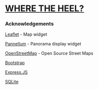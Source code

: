 # [WHERE THE HEEL?](https://wheretheheel.tech)
### Acknowledgements
[Leaflet](https://leafletjs.com/) - Map widget

[Pannellum](https://pannellum.org/) - Panorama display widget

[OpenStreetMap](https://www.openstreetmap.org/about) - Open Source Street Maps

[Bootstrap](https://getbootstrap.com/)

[Express.JS](http://expressjs.com/)

[SQLite](https://www.sqlite.org/index.html)
